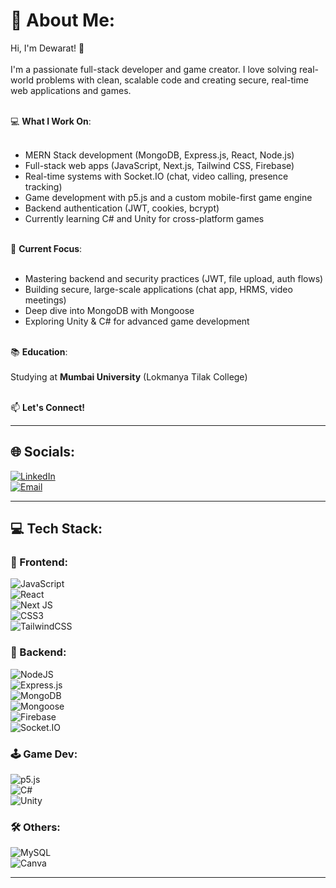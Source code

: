 # 💫 About Me:
Hi, I'm Dewarat! 🚀<br><br>
I'm a passionate full-stack developer and game creator. I love solving real-world problems with clean, scalable code and creating secure, real-time web applications and games.<br><br>

💻 **What I Work On**:<br><br>
- MERN Stack development (MongoDB, Express.js, React, Node.js)<br>
- Full-stack web apps (JavaScript, Next.js, Tailwind CSS, Firebase)<br>
- Real-time systems with Socket.IO (chat, video calling, presence tracking)<br>
- Game development with p5.js and a custom mobile-first game engine<br>
- Backend authentication (JWT, cookies, bcrypt)<br>
- Currently learning C# and Unity for cross-platform games<br><br>

🎯 **Current Focus**:<br><br>
- Mastering backend and security practices (JWT, file upload, auth flows)<br>
- Building secure, large-scale applications (chat app, HRMS, video meetings)<br>
- Deep dive into MongoDB with Mongoose<br>
- Exploring Unity & C# for advanced game development<br><br>

📚 **Education**:<br><br>
Studying at **Mumbai University** (Lokmanya Tilak College)<br><br>

📫 **Let's Connect!**

---

## 🌐 Socials:
[![LinkedIn](https://img.shields.io/badge/LinkedIn-%230077B5.svg?logo=linkedin&logoColor=white)](https://www.linkedin.com/in/dewarat-singh-861bb9278)  
[![Email](https://img.shields.io/badge/Email-D14836?logo=gmail&logoColor=white)](mailto:pawansingh83751@gmail.com)

---

## 💻 Tech Stack:

### 🔷 Frontend:
![JavaScript](https://img.shields.io/badge/javascript-%23323330.svg?style=for-the-badge&logo=javascript&logoColor=%23F7DF1E)  
![React](https://img.shields.io/badge/react-%2320232a.svg?style=for-the-badge&logo=react&logoColor=%2361DAFB)  
![Next JS](https://img.shields.io/badge/Next.js-black?style=for-the-badge&logo=next.js&logoColor=white)  
![CSS3](https://img.shields.io/badge/css3-%231572B6.svg?style=for-the-badge&logo=css3&logoColor=white)  
![TailwindCSS](https://img.shields.io/badge/tailwindcss-%2338B2AC.svg?style=for-the-badge&logo=tailwind-css&logoColor=white)  

### 🔶 Backend:
![NodeJS](https://img.shields.io/badge/node.js-6DA55F.svg?style=for-the-badge&logo=node.js&logoColor=white)  
![Express.js](https://img.shields.io/badge/express.js-%23404d59.svg?style=for-the-badge&logo=express&logoColor=%2361DAFB)  
![MongoDB](https://img.shields.io/badge/MongoDB-4EA94B.svg?style=for-the-badge&logo=mongodb&logoColor=white)  
![Mongoose](https://img.shields.io/badge/mongoose-%2300f.svg?style=for-the-badge&logo=mongoose&logoColor=white)  
![Firebase](https://img.shields.io/badge/firebase-%23039BE5.svg?style=for-the-badge&logo=firebase)  
![Socket.IO](https://img.shields.io/badge/socket.io-black?style=for-the-badge&logo=socket.io&logoColor=white)

### 🕹️ Game Dev:
![p5.js](https://img.shields.io/badge/p5.js-ED225D?style=for-the-badge&logo=p5.js&logoColor=white)  
![C#](https://img.shields.io/badge/C%23-%23239120.svg?style=for-the-badge&logo=c-sharp&logoColor=white)  
![Unity](https://img.shields.io/badge/Unity-100000?style=for-the-badge&logo=unity&logoColor=white)

### 🛠️ Others:
![MySQL](https://img.shields.io/badge/mysql-4479A1.svg?style=for-the-badge&logo=mysql&logoColor=white)  
![Canva](https://img.shields.io/badge/Canva-%2300C4CC.svg?style=for-the-badge&logo=Canva&logoColor=white)

---

<!-- Optional GitHub Stats (Uncomment to use) -->
<!--
# 📊 GitHub Stats:
![](https://github-readme-stats.vercel.app/api?username=DewaratSingh&theme=github_dark&hide_border=false&include_all_commits=true&count_private=true)<br/>
![](https://nirzak-streak-stats.vercel.app/?user=DewaratSingh&theme=github_dark&hide_border=false)<br/>
![](https://github-readme-stats.vercel.app/api/top-langs/?username=DewaratSingh&theme=github_dark&hide_border=false&layout=compact)
-->

<!--
[![](https://visitcount.itsvg.in/api?id=DewaratSingh&icon=0&color=0)](https://visitcount.itsvg.in)
-->

<!-- Proudly created with GPRM ( https://gprm.itsvg.in ) -->

